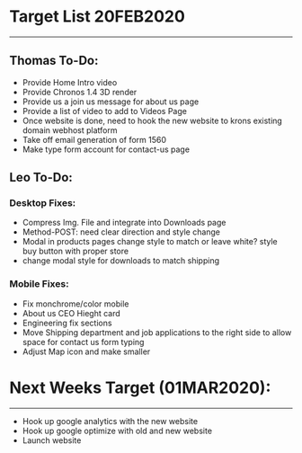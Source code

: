 # Target List 20FEB2020
----

## Thomas To-Do:

- Provide Home Intro video
- Provide Chronos 1.4 3D render
- Provide us a join us message for about us page
- Provide a list of video to add to Videos Page
- Once website is done, need to hook the new website to krons existing domain webhost platform
- Take off email generation of form 1560
- Make type form account for contact-us page 

## Leo To-Do:

### Desktop Fixes:
- Compress Img. File and integrate into Downloads page
- Method-POST: need clear direction and style change 
- Modal in products pages change style to match or leave white? style buy button with proper store 
- change modal style for downloads to match shipping 

### Mobile Fixes: 
- Fix monchrome/color mobile
- About us CEO Hieght card
- Engineering fix sections 
- Move Shipping department and job applications to the right side to allow space for contact us form typing 
- Adjust Map icon and make smaller 
  
# Next Weeks Target (01MAR2020):
----
- Hook up google analytics with the new website
- Hook up google optimize with old and new website
- Launch website


